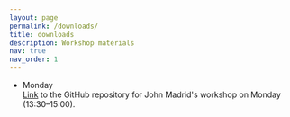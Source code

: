 ```yaml
---
layout: page
permalink: /downloads/
title: downloads
description: Workshop materials
nav: true
nav_order: 1
---
```


* Monday  
[Link](https://github.com/JohnMadrid/IICCSSS-workshop) to the GitHub repository for John Madrid's workshop on Monday (13:30–15:00).
